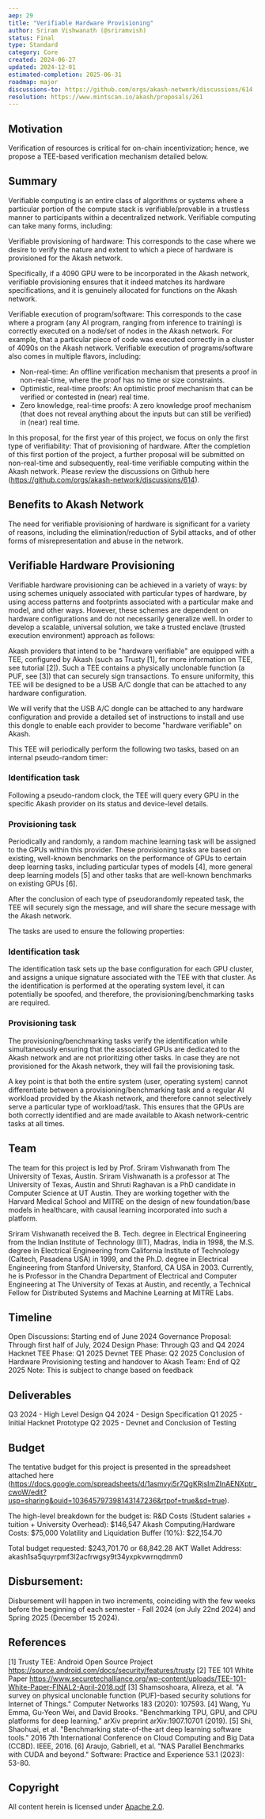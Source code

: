 ```yaml
---
aep: 29
title: "Verifiable Hardware Provisioning"
author: Sriram Vishwanath (@sriramvish)
status: Final
type: Standard
category: Core
created: 2024-06-27
updated: 2024-12-01
estimated-completion: 2025-06-31
roadmap: major
discussions-to: https://github.com/orgs/akash-network/discussions/614
resolution: https://www.mintscan.io/akash/proposals/261
---
```


## Motivation

Verification of resources is critical for on-chain incentivization; hence, we propose a TEE-based verification mechanism detailed below.

## Summary

Verifiable computing is an entire class of algorithms or systems where a particular portion of the compute stack is verifiable/provable in a trustless manner to participants within a decentralized network. Verifiable computing can take many forms, including:

Verifiable provisioning of hardware: This corresponds to the case where we desire to verify the nature and extent to which a piece of hardware is provisioned for the Akash network.

Specifically, if a 4090 GPU were to be incorporated in the Akash network, verifiable provisioning ensures that it indeed matches its hardware specifications, and it is genuinely allocated for functions on the Akash network.

Verifiable execution of program/software: This corresponds to the case where a program (any AI program, ranging from inference to training) is correctly executed on a node/set of nodes in the Akash network. For example, that a particular piece of code was executed correctly in a cluster of 4090s on the Akash network. Verifiable execution of programs/software also comes in multiple flavors, including:
- Non-real-time: An offline verification mechanism that presents a proof in non-real-time, where the proof has no time or size constraints.
- Optimistic, real-time proofs: An optimistic proof mechanism that can be verified or contested in (near) real time.
- Zero knowledge, real-time proofs: A zero knowledge proof mechanism (that does not reveal anything about the inputs but can still be verified) in (near) real time.

In this proposal, for the first year of this project, we focus on only the first type of verifiability: That of provisioning of hardware. After the completion of this first portion of the project, a further proposal will be submitted on non-real-time and subsequently, real-time verifiable computing within the Akash network. Please review the discussions on Github here (https://github.com/orgs/akash-network/discussions/614).

## Benefits to Akash Network

The need for verifiable provisioning of hardware is significant for a variety of reasons, including the elimination/reduction of Sybil attacks, and of other forms of misrepresentation and abuse in the network.

## Verifiable Hardware Provisioning

Verifiable hardware provisioning can be achieved in a variety of ways: by using schemes uniquely associated with particular types of hardware, by using access patterns and footprints associated with a particular make and model, and other ways. However, these schemes are dependent on hardware configurations and do not necessarily generalize well. In order to develop a scalable, universal solution, we take a trusted enclave (trusted execution environment) approach as follows:

Akash providers that intend to be "hardware verifiable" are equipped with a TEE, configured by Akash (such as Trusty [1], for more information on TEE, see tutorial [2]). Such a TEE contains a physically unclonable function (a PUF, see [3]) that can securely sign transactions. To ensure uniformity, this TEE will be designed to be a USB A/C dongle that can be attached to any hardware configuration.

We will verify that the USB A/C dongle can be attached to any hardware configuration and provide a detailed set of instructions to install and use this dongle to enable each provider to become "hardware verifiable" on Akash.

This TEE will periodically perform the following two tasks, based on an internal pseudo-random timer:

### Identification task

Following a pseudo-random clock, the TEE will query every GPU in the specific Akash provider on its status and device-level details.

### Provisioning task

Periodically and randomly, a random machine learning task will be assigned to the GPUs within this provider. These provisioning tasks are based on existing, well-known benchmarks on the performance of GPUs to certain deep learning tasks, including particular types of models [4], more general deep learning models [5] and other tasks that are well-known benchmarks on existing GPUs [6].

After the conclusion of each type of pseudorandomly repeated task, the TEE will securely sign the message, and will share the secure message with the Akash network.

The tasks are used to ensure the following properties:

### Identification task

The identification task sets up the base configuration for each GPU cluster, and assigns a unique signature associated with the TEE with that cluster. As the identification is performed at the operating system level, it can potentially be spoofed, and therefore, the provisioning/benchmarking tasks are required.

### Provisioning task

The provisioning/benchmarking tasks verify the identification while simultaneously ensuring that the associated GPUs are dedicated to the Akash network and are not prioritizing other tasks. In case they are not provisioned for the Akash network, they will fail the provisioning task.

A key point is that both the entire system (user, operating system) cannot differentiate between a provisioning/benchmarking task and a regular AI workload provided by the Akash network, and therefore cannot selectively serve a particular type of workload/task. This ensures that the GPUs are both correctly identified and are made available to Akash network-centric tasks at all times.

## Team

The team for this project is led by Prof. Sriram Vishwanath from The University of Texas, Austin. Sriram Vishwanath is a professor at The University of Texas, Austin and Shruti Raghavan is a PhD candidate in Computer Science at UT Austin. They are working together with the Harvard Medical School and MITRE on the design of new foundation/base models in healthcare, with causal learning incorporated into such a platform.

Sriram Vishwanath received the B. Tech. degree in Electrical Engineering from the Indian Institute of Technology (IIT), Madras, India in 1998, the M.S. degree in Electrical Engineering from California Institute of Technology (Caltech, Pasadena USA) in 1999, and the Ph.D. degree in Electrical Engineering from Stanford University, Stanford, CA USA in 2003. Currently, he is Professor in the Chandra Department of Electrical and Computer Engineering at The University of Texas at Austin, and recently, a Technical Fellow for Distributed Systems and Machine Learning at MITRE Labs.

## Timeline

Open Discussions: Starting end of June 2024
Governance Proposal: Through first half of July, 2024
Design Phase: Through Q3 and Q4 2024
Hacknet TEE Phase: Q1 2025
Devnet TEE Phase: Q2 2025
Conclusion of Hardware Provisioning testing and handover to Akash Team: End of Q2 2025
Note: This is subject to change based on feedback

## Deliverables

Q3 2024 - High Level Design
Q4 2024 - Design Specification
Q1 2025 - Initial Hacknet Prototype
Q2 2025 - Devnet and Conclusion of Testing

## Budget

The tentative budget for this project is presented in the spreadsheet attached here (https://docs.google.com/spreadsheets/d/1asmvyi5r7QgKRjsImZInAENXptr_cwoW/edit?usp=sharing&ouid=103645797398143147236&rtpof=true&sd=true).

The high-level breakdown for the budget is:
R\&D Costs (Student salaries + tuition + University Overhead): $146,547
Akash Computing/Hardware Costs: $75,000
Volatility and Liquidation Buffer (10%): $22,154.70

Total budget requested: $243,701.70 or 68,842.28 AKT
Wallet Address: akash1sa5quyrpmf3l2acfrwgsy9t34yxpkvwrnqdmm0

## Disbursement:

Disbursement will happen in two increments, coinciding with the few weeks before the beginning of each semester - Fall 2024 (on July 22nd 2024) and Spring 2025 (December 15 2024).

## References

[1] Trusty TEE: Android Open Source Project https://source.android.com/docs/security/features/trusty
[2] TEE 101 White Paper https://www.securetechalliance.org/wp-content/uploads/TEE-101-White-Paper-FINAL2-April-2018.pdf
[3] Shamsoshoara, Alireza, et al. "A survey on physical unclonable function (PUF)-based security solutions for Internet of Things." Computer Networks 183 (2020): 107593.
[4] Wang, Yu Emma, Gu-Yeon Wei, and David Brooks. "Benchmarking TPU, GPU, and CPU platforms for deep learning." arXiv preprint arXiv:1907.10701 (2019).
[5] Shi, Shaohuai, et al. "Benchmarking state-of-the-art deep learning software tools." 2016 7th International Conference on Cloud Computing and Big Data (CCBD). IEEE, 2016.
[6] Araujo, Gabriell, et al. "NAS Parallel Benchmarks with CUDA and beyond." Software: Practice and Experience 53.1 (2023): 53-80.

## Copyright

All content herein is licensed under [Apache 2.0](https://www.apache.org/licenses/LICENSE-2.0). 

